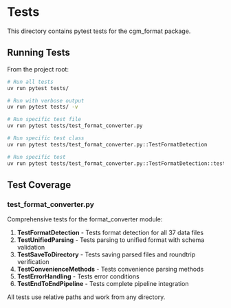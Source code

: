 # Tests

This directory contains pytest tests for the cgm_format package.

## Running Tests

From the project root:

```bash
# Run all tests
uv run pytest tests/

# Run with verbose output
uv run pytest tests/ -v

# Run specific test file
uv run pytest tests/test_format_converter.py

# Run specific test class
uv run pytest tests/test_format_converter.py::TestFormatDetection

# Run specific test
uv run pytest tests/test_format_converter.py::TestFormatDetection::test_all_files_detected
```

## Test Coverage

### test_format_converter.py

Comprehensive tests for the format_converter module:

1. **TestFormatDetection** - Tests format detection for all 37 data files
2. **TestUnifiedParsing** - Tests parsing to unified format with schema validation
3. **TestSaveToDirectory** - Tests saving parsed files and roundtrip verification
4. **TestConvenienceMethods** - Tests convenience parsing methods
5. **TestErrorHandling** - Tests error conditions
6. **TestEndToEndPipeline** - Tests complete pipeline integration

All tests use relative paths and work from any directory.

